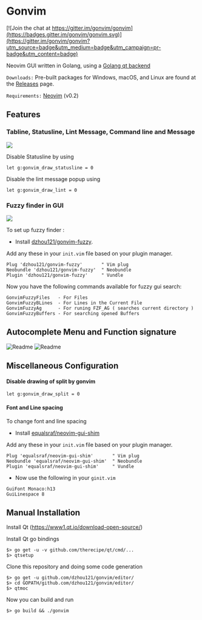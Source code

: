 # Gonvim

[![Join the chat at https://gitter.im/gonvim/gonvim](https://badges.gitter.im/gonvim/gonvim.svg)](https://gitter.im/gonvim/gonvim?utm_source=badge&utm_medium=badge&utm_campaign=pr-badge&utm_content=badge)

Neovim GUI written in Golang, using a [Golang qt backend](https://github.com/therecipe/qt)

`Downloads:` Pre-built packages for Windows, macOS, and Linux are found at the [Releases](https://github.com/dzhou121/gonvim/releases/) page.

`Requirements:` [Neovim](https://github.com/neovim/neovim) (v0.2)


## Features

### Tabline, Statusline, Lint Message, Command line and Message

![](https://raw.githubusercontent.com/wiki/dzhou121/gonvim/screenshots/main.png)

Disable Statusline by using
```vim
let g:gonvim_draw_statusline = 0
```

Disable the lint message popup using
```vim
let g:gonvim_draw_lint = 0
```

### Fuzzy finder in GUI

![](https://raw.githubusercontent.com/wiki/dzhou121/gonvim/screenshots/fuzzy.png)

To set up fuzzy finder :

* Install [dzhou121/gonvim-fuzzy](https://github.com/dzhou121/gonvim-fuzzy).

Add any these in your `init.vim` file based on your plugin manager.
```vim
Plug 'dzhou121/gonvim-fuzzy'       " Vim plug
Neobundle 'dzhou121/gonvim-fuzzy'  " Neobundle
Plugin 'dzhou121/gonvim-fuzzy'     " Vundle
```

Now you have the following commands available for fuzzy gui search:
```
GonvimFuzzyFiles   - For Files
GonvimFuzzyBLines  - For Lines in the Current File
GonvimFuzzyAg      - For runing FZF_AG ( searches current directory )
GonvimFuzzyBuffers - For searching opened Buffers
```


## Autocomplete Menu and Function signature

![Readme](https://raw.githubusercontent.com/wiki/dzhou121/gonvim/screenshots/popup.png)
![Readme](https://raw.githubusercontent.com/wiki/dzhou121/gonvim/screenshots/signature.png)



## Miscellaneous Configuration

#### Disable drawing of split by gonvim
```vim
let g:gonvim_draw_split = 0
```

#### Font and Line spacing

To change font and line spacing

* Install [equalsraf/neovim-gui-shim](https://github.com/equalsraf/neovim-gui-shim)

Add any these in your `init.vim` file based on your plugin manager.
```vim
Plug 'equalsraf/neovim-gui-shim'       " Vim plug
Neobundle 'equalsraf/neovim-gui-shim'  " Neobundle
Plugin 'equalsraf/neovim-gui-shim'     " Vundle
```
* Now use the following in your `ginit.vim`
```vim
GuiFont Monaco:h13
GuiLinespace 8
```

## Manual Installation

Install Qt (https://www1.qt.io/download-open-source/)

Install Qt go bindings
```
$> go get -u -v github.com/therecipe/qt/cmd/...
$> qtsetup
```

Clone this repository and doing some code generation
```
$> go get -u github.com/dzhou121/gonvim/editor/
$> cd GOPATH/github.com/dzhou121/gonvim/editor/
$> qtmoc
```

Now you can build and run
```
$> go build && ./gonvim
```
